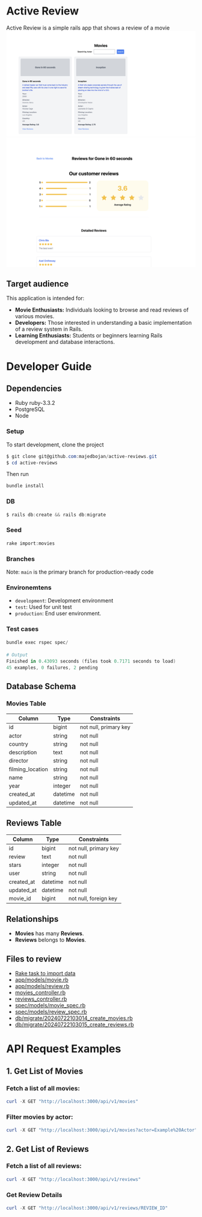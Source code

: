 # Active Review
  Active Review is a simple rails app that shows a review of a movie
![ERD](./docs/movies.png)
![ERD](./docs/reviews.png)

## Target audience
This application is intended for:

- **Movie Enthusiasts:** Individuals looking to browse and read reviews of various movies.
- **Developers:** Those interested in understanding a basic implementation of a review system in Rails.
- **Learning Enthusiasts:** Students or beginners learning Rails development and database interactions.


# Developer Guide

## Dependencies
- Ruby ruby-3.3.2
- PostgreSQL
- Node


### Setup

To start development, clone the project

```powershell
$ git clone git@github.com:majedbojan/active-reviews.git
$ cd active-reviews
```

Then run

```powershell
bundle install
```
### DB

```powershell
$ rails db:create && rails db:migrate
```

### Seed

```powershell
rake import:movies
```

### Branches

Note: `main` is the primary branch for production-ready code


### Environemtens

- `development`: Development environment
- `test`: Used for unit test
- `production`: End user environment.


### Test cases

```powershell
bundle exec rspec spec/

# Output
Finished in 0.43093 seconds (files took 0.7171 seconds to load)
45 examples, 0 failures, 2 pending
```


## Database Schema

### Movies Table

| Column            | Type    | Constraints           |
|-------------------|---------|------------------------|
| id                | bigint  | not null, primary key  |
| actor             | string  | not null               |
| country           | string  | not null               |
| description       | text    | not null               |
| director          | string  | not null               |
| filming_location  | string  | not null               |
| name              | string  | not null               |
| year              | integer | not null               |
| created_at        | datetime| not null               |
| updated_at        | datetime| not null               |

## Reviews Table

| Column     | Type    | Constraints           |
|------------|---------|------------------------|
| id         | bigint  | not null, primary key  |
| review     | text    | not null               |
| stars      | integer | not null               |
| user       | string  | not null               |
| created_at | datetime| not null               |
| updated_at | datetime| not null               |
| movie_id   | bigint  | not null, foreign key  |

## Relationships

- **Movies** has many **Reviews**.
- **Reviews** belongs to **Movies**.


## Files to review

- [Rake task to import data](https://github.com/majedbojan/active-reviews/blob/main/lib/tasks/one_time_scripts/import_csv.rake)
- [app/models/movie.rb](https://github.com/majedbojan/active-reviews/blob/main/app/models/movie.rb)
- [app/models/review.rb](https://github.com/majedbojan/active-reviews/blob/main/app/models/review.rb)
- [movies_controller.rb](https://github.com/majedbojan/active-reviews/blob/main/app/controllers/movies_controller.rb)
- [reviews_controller.rb](https://github.com/majedbojan/active-reviews/blob/main/app/controllers/reviews_controller.rb)
- [spec/models/movie_spec.rb](https://github.com/majedbojan/active-reviews/blob/main/spec/models/movie_spec.rb)
- [spec/models/review_spec.rb](https://github.com/majedbojan/active-reviews/blob/main/spec/models/review_spec.rb)
- [db/migrate/20240722103014_create_movies.rb](https://github.com/majedbojan/active-reviews/blob/main/db/migrate/20240722103014_create_movies.rb)
- [db/migrate/20240722103015_create_reviews.rb](https://github.com/majedbojan/active-reviews/blob/main/db/migrate/20240722103015_create_reviews.rb)


# API Request Examples


## 1. Get List of Movies
### Fetch a list of all movies:

```powershell
curl -X GET "http://localhost:3000/api/v1/movies"
```
### Filter movies by actor:

```powershell
curl -X GET "http://localhost:3000/api/v1/movies?actor=Example%20Actor"
```
## 2. Get List of Reviews

### Fetch a list of all reviews:
```powershell
curl -X GET "http://localhost:3000/api/v1/reviews"
```

### Get Review Details
```powershell
curl -X GET "http://localhost:3000/api/v1/reviews/REVIEW_ID"
```